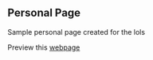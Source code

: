 ## Personal Page
Sample personal page created for the lols

Preview this [webpage](https://ijay-bm.github.io/personal-page-01/)
